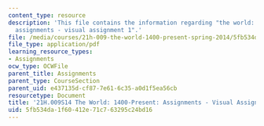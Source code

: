 ```yaml
---
content_type: resource
description: 'This file contains the information regarding "the world: 1400-present:
  assignments - visual assignment 1".'
file: /media/courses/21h-009-the-world-1400-present-spring-2014/5fb534da1f60412e71c763295c24bd16_MIT21H_009S14_VisualAsign1.pdf
file_type: application/pdf
learning_resource_types:
- Assignments
ocw_type: OCWFile
parent_title: Assignments
parent_type: CourseSection
parent_uid: e437135d-cf87-7e61-6c35-a0d1f5ea56cb
resourcetype: Document
title: '21H.009S14 The World: 1400-Present: Assignments - Visual Assignment 1'
uid: 5fb534da-1f60-412e-71c7-63295c24bd16
---
```

